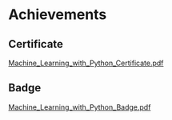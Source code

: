 

# Achievements
## Certificate
[Machine_Learning_with_Python_Certificate.pdf](https://prod-files-secure.s3.us-west-2.amazonaws.com/03e82b26-cccb-4906-bb56-adabcbdc0655/0f35a87e-0c16-48ac-af62-4e4cc34c6a19/Machine_Learning_with_Python_Certificate.pdf?X-Amz-Algorithm=AWS4-HMAC-SHA256&X-Amz-Content-Sha256=UNSIGNED-PAYLOAD&X-Amz-Credential=ASIAZI2LB4662MEWFEOI%2F20250206%2Fus-west-2%2Fs3%2Faws4_request&X-Amz-Date=20250206T191144Z&X-Amz-Expires=3600&X-Amz-Security-Token=IQoJb3JpZ2luX2VjEEsaCXVzLXdlc3QtMiJHMEUCIQClTlrNCPkc5IlfUJjU4nYUfpGR5ZKuTfmSrY3WftnvjAIgDBAOq7uxKTU4uUWxcdFizSicHwLZfjyi40SSmDPDqlkq%2FwMIYxAAGgw2Mzc0MjMxODM4MDUiDJ2sIPCu5%2BCpWt69jircA0b10Y1GfOc%2BDJz5DQTCuxX5g86%2BIQuJxU0HYMVmtWVGUgPDwmeihGNfYfiI37kvm4qDXlSPos2RlTH1YEbgFA3fzYevg5rxzsLENt1K7mpLfCXoSu%2B7FhGbGXfM4ywBj53XyV7qmS%2F%2B7hYVk%2BCiRSDY76Um%2Bk7AYFj%2BCH59DtCX7pKXR%2BkyvAXHpzkGexEHesslkH7%2Fzi5e8cjXkUVtVb3NdYIDSvbgdcayHB0BZQoF0sGjG7NOyhU1GXd77sgsOq34HMYz81tHr4cru8HmcZyM9ui0oq5He7VErm8fPqfGSxIDq76pH3PMuFUnQGkReRKn4lKJX%2Bx6F0E7r9s2JcQ9b8piaXYYphz%2FRx03wsVCCM6dwGm4l1TdcXE8FuIcna4C6F7muXMNmN3j0XnK1WJrtv8UqnIFW20Dxp%2BbRCspy5OuBHCQ0q7X9jDWNQ%2FP2RoK0NE8TrA7fRsl8te45yG10wJg5JPfYyLMJ6P78EkQ7naiqbErmFQjb%2FeMSAKxXXcQ6Yrw5I%2Bk%2BIjx%2Fmi45FK7pilWA7uN%2BwNalI7fmw1YZoOPBDcIJk9DzTyNxJSXYY33WsiL%2FmvNt9ZT%2F5jP5eyQNpPLs0JBVDfRkH1cF8F3Y3d1MSPUdY85%2BdSPMNr7k70GOqUBdQJz8T1C6vYBWBbiEmjMwdhfJjW%2BOxlXHRIe5CAJpnaNyj0ha2fPRG84pG8OGB2m72aM6m%2Fd1Hh3KcqLAYPMe3ffRn%2BDRx8zLGF3fa13vT7xivnyGcJ1EcRyL4GiBbL%2FUFwR6kXuVKiMYhrSLlU6o0LJZ4sXrqYBsLIySwqQES9z2lUvNtnZDaBcb2PxBU6rQ8angCfYwJAXSul%2F%2F7QSUyeaL6Cm&X-Amz-Signature=3560fc93bc3d3da55ce47551e74dcb71508e792b58e23e788cb612aa548d54c9&X-Amz-SignedHeaders=host&x-id=GetObject)
## Badge
[Machine_Learning_with_Python_Badge.pdf](https://prod-files-secure.s3.us-west-2.amazonaws.com/03e82b26-cccb-4906-bb56-adabcbdc0655/ff622a22-73d6-44e3-9c7b-e89a8e61b7aa/Machine_Learning_with_Python_Badge.pdf?X-Amz-Algorithm=AWS4-HMAC-SHA256&X-Amz-Content-Sha256=UNSIGNED-PAYLOAD&X-Amz-Credential=ASIAZI2LB4662MEWFEOI%2F20250206%2Fus-west-2%2Fs3%2Faws4_request&X-Amz-Date=20250206T191144Z&X-Amz-Expires=3600&X-Amz-Security-Token=IQoJb3JpZ2luX2VjEEsaCXVzLXdlc3QtMiJHMEUCIQClTlrNCPkc5IlfUJjU4nYUfpGR5ZKuTfmSrY3WftnvjAIgDBAOq7uxKTU4uUWxcdFizSicHwLZfjyi40SSmDPDqlkq%2FwMIYxAAGgw2Mzc0MjMxODM4MDUiDJ2sIPCu5%2BCpWt69jircA0b10Y1GfOc%2BDJz5DQTCuxX5g86%2BIQuJxU0HYMVmtWVGUgPDwmeihGNfYfiI37kvm4qDXlSPos2RlTH1YEbgFA3fzYevg5rxzsLENt1K7mpLfCXoSu%2B7FhGbGXfM4ywBj53XyV7qmS%2F%2B7hYVk%2BCiRSDY76Um%2Bk7AYFj%2BCH59DtCX7pKXR%2BkyvAXHpzkGexEHesslkH7%2Fzi5e8cjXkUVtVb3NdYIDSvbgdcayHB0BZQoF0sGjG7NOyhU1GXd77sgsOq34HMYz81tHr4cru8HmcZyM9ui0oq5He7VErm8fPqfGSxIDq76pH3PMuFUnQGkReRKn4lKJX%2Bx6F0E7r9s2JcQ9b8piaXYYphz%2FRx03wsVCCM6dwGm4l1TdcXE8FuIcna4C6F7muXMNmN3j0XnK1WJrtv8UqnIFW20Dxp%2BbRCspy5OuBHCQ0q7X9jDWNQ%2FP2RoK0NE8TrA7fRsl8te45yG10wJg5JPfYyLMJ6P78EkQ7naiqbErmFQjb%2FeMSAKxXXcQ6Yrw5I%2Bk%2BIjx%2Fmi45FK7pilWA7uN%2BwNalI7fmw1YZoOPBDcIJk9DzTyNxJSXYY33WsiL%2FmvNt9ZT%2F5jP5eyQNpPLs0JBVDfRkH1cF8F3Y3d1MSPUdY85%2BdSPMNr7k70GOqUBdQJz8T1C6vYBWBbiEmjMwdhfJjW%2BOxlXHRIe5CAJpnaNyj0ha2fPRG84pG8OGB2m72aM6m%2Fd1Hh3KcqLAYPMe3ffRn%2BDRx8zLGF3fa13vT7xivnyGcJ1EcRyL4GiBbL%2FUFwR6kXuVKiMYhrSLlU6o0LJZ4sXrqYBsLIySwqQES9z2lUvNtnZDaBcb2PxBU6rQ8angCfYwJAXSul%2F%2F7QSUyeaL6Cm&X-Amz-Signature=42ebc640a17d59c0f6b6a3438706679a971798313e6c608224ffc27f1416bb19&X-Amz-SignedHeaders=host&x-id=GetObject)